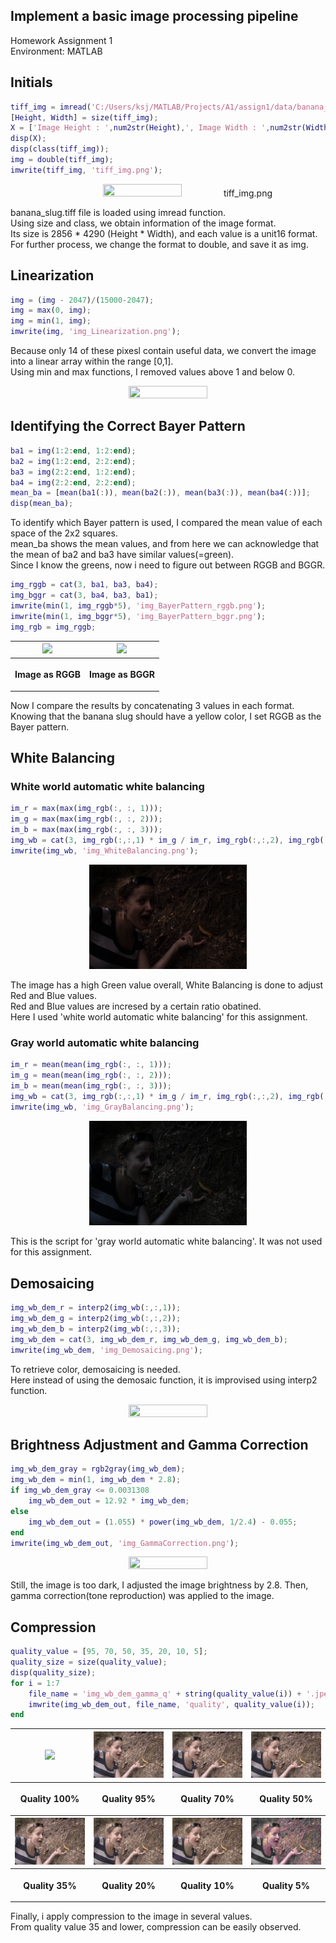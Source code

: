 ## Implement a basic image processing pipeline

Homework Assignment 1  
Environment: MATLAB

## Initials

```matlab
tiff_img = imread('C:/Users/ksj/MATLAB/Projects/A1/assign1/data/banana_slug.tiff');
[Height, Width] = size(tiff_img);
X = ['Image Height : ',num2str(Height),', Image Width : ',num2str(Width)];
disp(X);
disp(class(tiff_img));
img = double(tiff_img);
imwrite(tiff_img, 'tiff_img.png');
```
<p align="center">
    <img src="Images/tiff_img.png" width="50%" height="50%">
    <a>tiff_img.png</a>
</p>

banana_slug.tiff file is loaded using imread function.  
Using size and class, we obtain information of the image format.  
Its size is 2856 * 4290 (Height * Width), and each value is a unit16 format.  
For further process, we change the format to double, and save it as img.  



## Linearization

```matlab
img = (img - 2047)/(15000-2047);
img = max(0, img);
img = min(1, img);
imwrite(img, 'img_Linearization.png');
```
Because only 14 of these pixesl contain useful data, we convert the image into a linear array within the range [0,1].  
Using min and max functions, I removed values above 1 and below 0.  

<p align="center">
    <img src="Images/img_Linearization.png" width="50%" height="50%">
</p>


## Identifying the Correct Bayer Pattern

```matlab
ba1 = img(1:2:end, 1:2:end);
ba2 = img(1:2:end, 2:2:end);
ba3 = img(2:2:end, 1:2:end);
ba4 = img(2:2:end, 2:2:end);
mean_ba = [mean(ba1(:)), mean(ba2(:)), mean(ba3(:)), mean(ba4(:))];
disp(mean_ba);
```
To identify which Bayer pattern is used, I compared the mean value of each space of the 2x2 squares.  
mean_ba shows the mean values, and from here we can acknowledge that the mean of ba2 and ba3 have similar values(=green).  
Since I know the greens, now i need to figure out between RGGB and BGGR.  

```matlab
img_rggb = cat(3, ba1, ba3, ba4);
img_bggr = cat(3, ba4, ba3, ba1);
imwrite(min(1, img_rggb*5), 'img_BayerPattern_rggb.png');
imwrite(min(1, img_bggr*5), 'img_BayerPattern_bggr.png');
img_rgb = img_rggb;
```
<p align="center">
    <table>
        <tr>
            <th><img src="Images/img_BayerPattern_rggb.png"></th>
            <th><img src="Images/img_BayerPattern_bggr.png"></th>
        </tr>
        <tr>
            <th><p align = "center">Image as RGGB</p></th>
            <th><p align = "center">Image as BGGR</p></th>       
        </tr>
    </table>
</p>

Now I compare the results by concatenating 3 values in each format.  
Knowing that the banana slug should have a yellow color, I set RGGB as the Bayer pattern.  


## White Balancing
### White world automatic white balancing
```matlab
im_r = max(max(img_rgb(:, :, 1)));
im_g = max(max(img_rgb(:, :, 2)));
im_b = max(max(img_rgb(:, :, 3)));
img_wb = cat(3, img_rgb(:,:,1) * im_g / im_r, img_rgb(:,:,2), img_rgb(:,:,3) * im_g / im_b);
imwrite(img_wb, 'img_WhiteBalancing.png');
```

<p align="center">
    <img src="Images/img_WhiteBalancing.png" width="50%" height="50%">
</p>

The image has a high Green value overall, White Balancing is done to adjust Red and Blue values.  
Red and Blue values are incresed by a certain ratio obatined.  
Here I used 'white world automatic white balancing' for this assignment.  

### Gray world automatic white balancing
```matlab
im_r = mean(mean(img_rgb(:, :, 1)));
im_g = mean(mean(img_rgb(:, :, 2)));
im_b = mean(mean(img_rgb(:, :, 3)));
img_wb = cat(3, img_rgb(:,:,1) * im_g / im_r, img_rgb(:,:,2), img_rgb(:,:,3) * im_g / im_b);
imwrite(img_wb, 'img_GrayBalancing.png');
```
<p align="center">
    <img src="Images/img_GrayBalancing.png" width="50%" height="50%">
</p>

This is the script for 'gray world automatic white balancing'. It was not used for this assignment.  

## Demosaicing

```matlab
img_wb_dem_r = interp2(img_wb(:,:,1));
img_wb_dem_g = interp2(img_wb(:,:,2));
img_wb_dem_b = interp2(img_wb(:,:,3));
img_wb_dem = cat(3, img_wb_dem_r, img_wb_dem_g, img_wb_dem_b);
imwrite(img_wb_dem, 'img_Demosaicing.png');
```
To retrieve color, demosaicing is needed.  
Here instead of using the demosaic function, it is improvised using interp2 function.  

<p align="center">
    <img src="Images/img_Demosaicing.png" width="50%" height="50%">
</p>

## Brightness Adjustment and Gamma Correction

```matlab
img_wb_dem_gray = rgb2gray(img_wb_dem);
img_wb_dem = min(1, img_wb_dem * 2.8);
if img_wb_dem_gray <= 0.0031308
    img_wb_dem_out = 12.92 * img_wb_dem;
else
    img_wb_dem_out = (1.055) * power(img_wb_dem, 1/2.4) - 0.055;
end
imwrite(img_wb_dem_out, 'img_GammaCorrection.png');
```
<p align="center">
    <img src="Images/img_GammaCorrection.png" width="50%" height="50%">
</p>

Still, the image is too dark, I adjusted the image brightness by 2.8.
Then, gamma correction(tone reproduction) was applied to the image.


## Compression

```matlab
quality_value = [95, 70, 50, 35, 20, 10, 5];
quality_size = size(quality_value);
disp(quality_size);
for i = 1:7
    file_name = 'img_wb_dem_gamma_q' + string(quality_value(i)) + '.jpeg';
    imwrite(img_wb_dem_out, file_name, 'quality', quality_value(i));
end
```

     
<p align="center">
    <table>
        <tr>
            <th><img src="Images/img_GammaCorrection.png"></th>
            <th><img src="Images/img_wb_dem_gamma_q95.jpeg"></th>
            <th><img src="Images/img_wb_dem_gamma_q70.jpeg"></th>
            <th><img src="Images/img_wb_dem_gamma_q50.jpeg"></th>
        </tr>
        <tr>
            <th><p align = "center">Quality 100%</p></th>
            <th><p align = "center">Quality 95%</p></th>
            <th><p align = "center">Quality 70%</p></th>
            <th><p align = "center">Quality 50%</p></th>           
        </tr>
        <tr>
            <th><img src="Images/img_wb_dem_gamma_q35.jpeg"></th>
            <th><img src="Images/img_wb_dem_gamma_q20.jpeg"></th>
            <th><img src="Images/img_wb_dem_gamma_q10.jpeg"></th>
            <th><img src="Images/img_wb_dem_gamma_q5.jpeg"></th>
        </tr>
        <tr>
            <th><p align = "center">Quality 35%</p></th>
            <th><p align = "center">Quality 20%</p></th>
            <th><p align = "center">Quality 10%</p></th>
            <th><p align = "center">Quality 5%</p></th>   
        </tr>
    </table>
</p>

Finally, i apply compression to the image in several values.  
From quality value 35 and  lower, compression can be easily observed.


